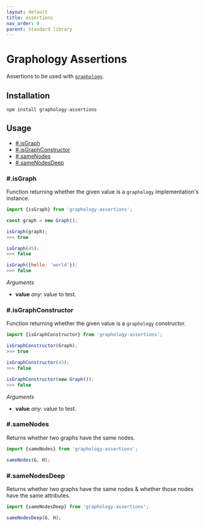 ```yaml
---
layout: default
title: assertions
nav_order: 0
parent: Standard library
---
```


# Graphology Assertions

Assertions to be used with [`graphology`](..).

## Installation

```
npm install graphology-assertions
```

## Usage

- [#.isGraph](#isgraph)
- [#.isGraphConstructor](#isgraphconstructor)
- [#.sameNodes](#samenodes)
- [#.sameNodesDeep](#samenodesdeep)

### #.isGraph

Function returning whether the given value is a `graphology` implementation's instance.

```js
import {isGraph} from 'graphology-assertions';

const graph = new Graph();

isGraph(graph);
>>> true

isGraph(45);
>>> false

isGraph({hello: 'world'});
>>> false
```

_Arguments_

- **value** _any_: value to test.

### #.isGraphConstructor

Function returning whether the given value is a `graphology` constructor.

```js
import {isGraphConstructor} from 'graphology-assertions';

isGraphConstructor(Graph);
>>> true

isGraphConstructor(45);
>>> false

isGraphConstructor(new Graph());
>>> false
```

_Arguments_

- **value** _any_: value to test.

### #.sameNodes

Returns whether two graphs have the same nodes.

```js
import {sameNodes} from 'graphology-assertions';

sameNodes(G, H);
```

### #.sameNodesDeep

Returns whether two graphs have the same nodes & whether those nodes have the same attributes.

```js
import {sameNodesDeep} from 'graphology-assertions';

sameNodesDeep(G, H);
```


